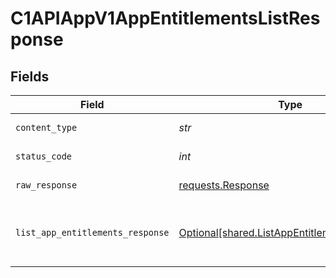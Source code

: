 # C1APIAppV1AppEntitlementsListResponse


## Fields

| Field                                                                                                 | Type                                                                                                  | Required                                                                                              | Description                                                                                           |
| ----------------------------------------------------------------------------------------------------- | ----------------------------------------------------------------------------------------------------- | ----------------------------------------------------------------------------------------------------- | ----------------------------------------------------------------------------------------------------- |
| `content_type`                                                                                        | *str*                                                                                                 | :heavy_check_mark:                                                                                    | HTTP response content type for this operation                                                         |
| `status_code`                                                                                         | *int*                                                                                                 | :heavy_check_mark:                                                                                    | HTTP response status code for this operation                                                          |
| `raw_response`                                                                                        | [requests.Response](https://requests.readthedocs.io/en/latest/api/#requests.Response)                 | :heavy_check_mark:                                                                                    | Raw HTTP response; suitable for custom response parsing                                               |
| `list_app_entitlements_response`                                                                      | [Optional[shared.ListAppEntitlementsResponse]](../../models/shared/listappentitlementsresponse.md)    | :heavy_minus_sign:                                                                                    | The ListAppEntitlementsResponse message contains a list of results and a nextPageToken if applicable. |